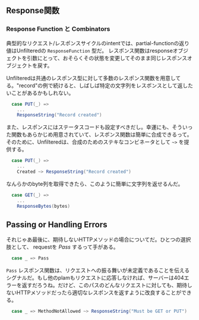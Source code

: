 Response関数
------------------

### Response Function と Combinators

<!--
With a typical request-response cycle intent, the partial function's
return value is of Unfiltered's type `ResponseFunction`. A response
function takes a response object, presumably mutates it, and returns
the same response object.
-->

典型的なリクエスト/レスポンスサイクルのintentでは、partial-functionの返り値はUnfilteredの `ResponseFunction` 型だ。
レスポンス関数はresponseオブジェクトを引数にとって、おそらくその状態を変更してそのまま同じレスポンスオブジェクトを戻す。

<!--
Unfiltered includes a number of response functions for common response
types. Continuing the "record" example, in some cases we may want to
respond with a particular string:
-->

Unfilteredは共通のレスポンス型に対して多数のレスポンス関数を用意してる。"record"の例で続けると、しばしば特定の文字列をレスポンスとして返したいことがあるかもしれない。

```scala
  case PUT(_) =>
    ...
    ResponseString("Record created")
```

<!--
We should also set a status code for this response. Fortunately there
is a predefined function for this too, and response functions are
easily composed. Unfiltered even supplies a chaining combinator `~>`
to make it pretty:
-->

また、レスポンスにはステータスコードも設定すべきだし。幸運にも、そういった関数もあらかじめ用意されていて、レスポンス関数は簡単に合成できるって。
そのために、Unfilteredは、合成のためのステキなコンビネータとして `~>` を提供する。

```scala
  case PUT(_) =>
    ...
    Created ~> ResponseString("Record created")
```

<!--
If we had some bytes, they would be as easy to serve as strings:
-->

なんらかのbyte列を取得できたら、このように簡単に文字列を返せるんだ。

```scala
  case GET(_) =>
    ...
    ResponseBytes(bytes)
```

Passing or Handling Errors
--------------------------

<!--
And finally, for the case of unexpected methods we have a few
choices. One option is to *pass* on the request:
-->

それじゃあ最後に、期待しないHTTPメソッドの場合についてだ。ひとつの選択肢として、 requestを *Pass* するって手がある。

```scala
  case _ => Pass
```

<!--
The `Pass` response function is a signal for the plan act as if the
request was not defined for this intent. If no other plan responds to
the request, the server may respond with a 404 eror. But we can
improve on that by ensuring that any request to this path that is not
an expected method receives an appropriate response:
-->

`Pass` レスポンス関数は、リクエストへの振る舞いが未定義であることを伝えるシグナルだ。もし他のplamもリクエストに応答しなければ、サーバーは404エラーを返すだろうね。だけど、このパスのどんなリクエストに対しても、期待しないHTTPメソッドだったら適切なレスポンスを返すように改良することができる。


```scala
  case _ => MethodNotAllowed ~> ResponseString("Must be GET or PUT")
```
